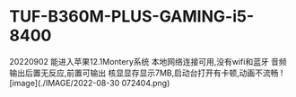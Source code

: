 # TUF-B360M-PLUS-GAMING-i5-8400
20220902
能进入苹果12.1Montery系统
本地网络连接可用,没有wifi和蓝牙
音频输出后置无反应,前置可输出
核显显存显示7MB,启动台打开有卡顿,动画不流畅
![image](./IMAGE/2022-08-30 072404.png)

